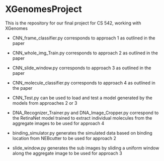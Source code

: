 # XGenomesProject
This is the repository for our final project for CS 542, working with XGenomes


* CNN_frame_classifier.py corresponds to approach 1 as outlined in the paper
* CNN_whole_img_Train.py corresponds to approach 2 as outlined in the paper
* CNN_slide_window.py corresponds to approach 3 as outlined in the paper
* CNN_molecule_classifier.py corresponds to approach 4 as outlined in the paper

* CNN_Test.py can be used to load and test a model generated by the models from approaches 2 or 3

* DNA_Recognizer_Trainer.py and DNA_Image_Cropper.py correspond to the RetinaNet model trained to extract individual molecules from the aggregate images to be used for approach 4 
* binding_simulator.py generates the simulated data based on binding location from NEBcutter to be used for approach 2
* slide_window.py generates the sub images by sliding a uniform window along the aggregate image to be used for approach 3 
